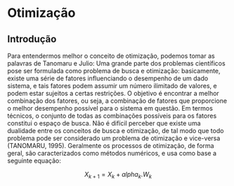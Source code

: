 <h1>Otimização</h1>

<h2>Introdução</h2>

Para entendermos melhor o conceito de otimização, podemos tomar as palavras de Tanomaru e Julio:
Uma grande parte dos problemas científicos pose ser formulada como problema de busca e otimização: basicamente, existe uma série de fatores influenciando o desempenho de um dado sistema, e tais fatores podem assumir um número ilimitado de valores, e podem estar sujeitos a certas restrições. O objetivo é encontrar a melhor combinação dos fatores, ou seja, a combinação de fatores que proporcione o melhor desempenho possível para o sistema em questão. Em termos técnicos, o conjunto de todas as combinações possíveis para os fatores constitui o espaço de busca. Não é difícil perceber que existe uma dualidade entre os conceitos de busca e otimização, de tal modo que todo problema pode ser considerado um problema de otimização e vice-versa (TANOMARU, 1995).
Geralmente os processos de otimização, de forma geral, são caracterizados como métodos numéricos, e usa como base a seguinte equação:

$$
{X_{k+1}} = {X_{k}} + alpha_{k}.{W_{k}}
$$


